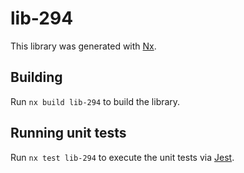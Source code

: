 # lib-294

This library was generated with [Nx](https://nx.dev).

## Building

Run `nx build lib-294` to build the library.

## Running unit tests

Run `nx test lib-294` to execute the unit tests via [Jest](https://jestjs.io).
